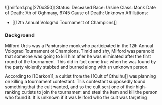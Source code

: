 ![[milford.png|270x350]]
Status: Deceased
Race: Ursine
Class: Monk
Date of Death: 7th of Oghmany, 6745
Cause of Death: Unknown
Affiliations:
- [[12th Annual Volograd Tournament of Champions]]

### Background
Milford Ursis was a Pandursine monk who participated in the 12th Annual Volograd Tournament of Champions. Timid and shy, Milford was paranoid that someone was going to kill him after he was eliminated after the first round of the tournament. This did in fact come true when he was found by the party violently stabbed and burned along with an unknown person.

According to [[Darkon]], a cultist from the [[Cult of Cthulhu]] was planning on killing a tournament contestant. This contestant supposedly found something that the cult wanted, and so the cult sent one of their high-ranking cultists to join the tournament and steal the item and kill the person who found it. It is unknown if it was Milford who the cult was targeting 